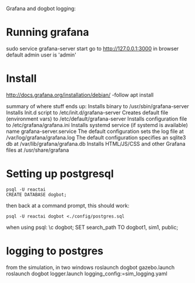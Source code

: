 Grafana and dogbot logging:

# Running grafana

sudo service grafana-server start
go to http://127.0.0.1:3000 in browser
default admin user is 'admin'

# Install

http://docs.grafana.org/installation/debian/   -follow apt install

summary of where stuff ends up:
    Installs binary to /usr/sbin/grafana-server
    Installs Init.d script to /etc/init.d/grafana-server
    Creates default file (environment vars) to /etc/default/grafana-server
    Installs configuration file to /etc/grafana/grafana.ini
    Installs systemd service (if systemd is available) name grafana-server.service
    The default configuration sets the log file at /var/log/grafana/grafana.log
    The default configuration specifies an sqlite3 db at /var/lib/grafana/grafana.db
    Installs HTML/JS/CSS and other Grafana files at /usr/share/grafana
    
# Setting up postgresql

    psql -U reactai
    CREATE DATABASE dogbot;

then back at a command prompt, this should work:

    psql -U reactai dogbot <./config/postgres.sql 

when using psql:
    \c dogbot;
    SET search_path TO dogbot1, sim1, public;
    

# logging to postgres
 
from the simulation, in two windows
roslaunch dogbot gazebo.launch
roslaunch dogbot logger.launch logging_config:=sim_logging.yaml